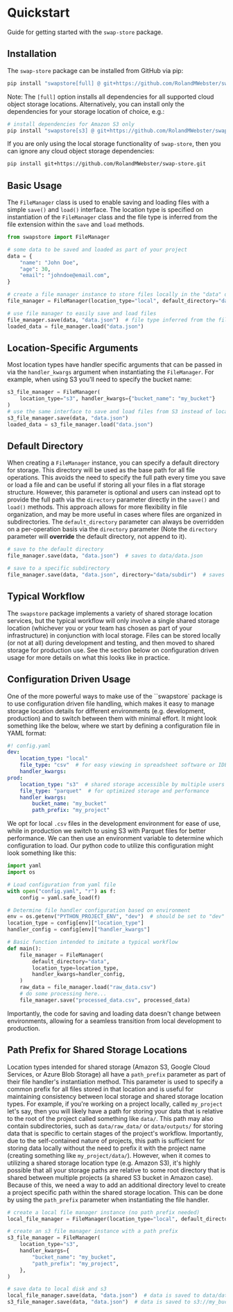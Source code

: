 # Quickstart

Guide for getting started with the ``swap-store`` package.

## Installation

The ``swap-store`` package can be installed from GitHub via pip:
```bash
pip install "swapstore[full] @ git+https://github.com/RolandMWebster/swap-store.git"
```

Note: The ``[full]`` option installs all dependencies for all supported cloud object
storage locations. Alternatively, you can install only the dependencies for your storage
location of choice, e.g.:
```bash
# install dependencies for Amazon S3 only
pip install "swapstore[s3] @ git+https://github.com/RolandMWebster/swap-store.git"
```

If you are only using the local storage functionality of ``swap-store``, then you can
ignore any cloud object storage dependencies:
```bash
pip install git+https://github.com/RolandMWebster/swap-store.git
```

## Basic Usage

The ``FileManager`` class is used to enable saving and loading files with a simple
``save()`` and ``load()`` interface. The location type is specified on instantiation of
the ``FileManager`` class and the file type is inferred from the file extension within
the ``save`` and ``load`` methods.

```python
from swapstore import FileManager

# some data to be saved and loaded as part of your project
data = {
    "name": "John Doe",
    "age": 30,
    "email": "johndoe@email.com",
}

# create a file manager instance to store files locally in the "data" directory
file_manager = FileManager(location_type="local", default_directory="data")

# use file manager to easily save and load files
file_manager.save(data, "data.json")  # file type inferred from the file extension
loaded_data = file_manager.load("data.json")
```

## Location-Specific Arguments

Most location types have handler specific arguments that can be passed in via the
`handler_kwargs` argument when instantiating the `FileManager`. For example, when using
S3 you'll need to specify the bucket name:

```python
s3_file_manager = FileManager(
    location_type="s3", handler_kwargs={"bucket_name": "my_bucket"}
)
# use the same interface to save and load files from S3 instead of local disk
s3_file_manager.save(data, "data.json")
loaded_data = s3_file_manager.load("data.json")
```

## Default Directory

When creating a ``FileManager`` instance, you can specify a default directory for storage. This directory will be used as the base path for all file operations. This avoids the need to specify the full path every time you save or load a file and can be useful if storing all your files in a flat storage structure. However, this parameter is
optional and users can instead opt to provide the full path via the ``directory`` parameter directly in the ``save()`` and ``load()`` methods. This approach allows for more flexibility in file organization, and may be more useful in cases where files are organized in subdirectories. The ``default_directory`` parameter can always be overridden on a per-operation basis via the ``directory`` parameter (Note the ``directory`` parameter will **override** the default directory, not append to it).

```python
# save to the default directory
file_manager.save(data, "data.json")  # saves to data/data.json

# save to a specific subdirectory
file_manager.save(data, "data.json", directory="data/subdir")  # saves to data/subdir/data.json
```

## Typical Workflow

The ``swapstore`` package implements a variety of shared storage location services,
but the typical workflow will only involve a single shared storage location (whichever
you or your team has chosen as part of your infrastructure) in conjunction with local storage. Files can be stored locally (or not at all) during development and testing, and then moved to shared storage for production use. See the section below on configuration driven usage for more details on what this looks like in practice.

## Configuration Driven Usage

One of the more powerful ways to make use of the ``swapstore` package is to use
configuration driven file handling, which makes it easy to manage storage location
details for different environments (e.g. development, production) and to
switch between them with minimal effort. It might look something like the below, where we
start by defining a configuration file in YAML format:

```yaml
#! config.yaml
dev:
    location_type: "local" 
    file_type: "csv"  # for easy viewing in spreadsheet software or IDE
    handler_kwargs:
prod:
    location_type: "s3"  # shared storage accessible by multiple users
    file_type: "parquet"  # for optimized storage and performance
    handler_kwargs:
        bucket_name: "my_bucket"
        path_prefix: "my_project"
```

We opt for local ``.csv`` files in the development environment for ease of use, while in production we switch to using S3 with Parquet files for better performance. We can then
use an environment variable to determine which configuration to load.  Our python code to utilize this configuration might look something like this:

```python
import yaml
import os

# Load configuration from yaml file
with open("config.yaml", "r") as f:
    config = yaml.safe_load(f)

# Determine file handler configuration based on environment
env = os.getenv("PYTHON_PROJECT_ENV", "dev")  # should be set to "dev" or "prod"
location_type = config[env]["location_type"]
handler_config = config[env]["handler_kwargs"]

# Basic function intended to imitate a typical workflow
def main():
    file_manager = FileManager(
        default_directory="data",
        location_type=location_type,
        handler_kwargs=handler_config,
    )
    raw_data = file_manager.load("raw_data.csv")
    # do some processing here...
    file_manager.save("processed_data.csv", processed_data)
```

Importantly, the code for saving and loading data doesn't change between environments, allowing for a seamless transition from local development to production.


## Path Prefix for Shared Storage Locations

Location types intended for shared storage (Amazon S3, Google Cloud Services, or Azure
Blob Storage) all have a ``path_prefix`` parameter as part of their file
handler's instantiation method. This parameter is used to specify a common prefix for all
files stored in that location and is useful for maintaining consistency between local
storage and shared storage location types. For example, if you're working on a project
locally, called ``my_project`` let's say, then you will likely have a path for storing
your data that is relative to the root of the project called something like `data/`. This
path may also contain subdirectories, such as `data/raw_data/` or `data/outputs/` for
storing data that is specific to certain stages of the project's workflow. Importantly,
due to the self-contained nature of projects, this path is sufficient for storing data
locally without the need to prefix it with the project name (creating something like 
`my_project/data/`). However, when it comes to utilizing a shared storage location type
(e.g. Amazon S3), it's highly possible that all your storage paths are relative to some
root directory that is shared between multiple projects (a shared S3 bucket in Amazon
case). Because of this, we need a way to add an additional directory level to create a project specific path within the shared storage location. This can be done by using the 
``path_prefix`` parameter when instantiating the file handler.

```python
# create a local file manager instance (no path prefix needed)
local_file_manager = FileManager(location_type="local", default_directory="data")

# create an s3 file manager instance with a path prefix
s3_file_manager = FileManager(
    location_type="s3",
    handler_kwargs={
        "bucket_name": "my_bucket",
        "path_prefix": "my_project",
    },
)

# save data to local disk and s3
local_file_manager.save(data, "data.json")  # data is saved to data/data.json
s3_file_manager.save(data, "data.json")  # data is saved to s3://my_bucket/my_project/data/data.json
```
